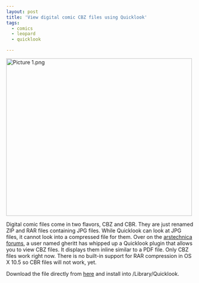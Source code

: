 ```yaml
---
layout: post
title: 'View digital comic CBZ files using Quicklook'
tags:
  - comics
  - leopard
  - quicklook

---
```


<p><img src="http://www.the8thsign.com/wp-content/uploads/2007/11/picture-1.png" height="423" width="500" border="0" alt="Picture 1.png" /></p>

<p>Digital comic files come in two flavors, CBZ and CBR. They are just renamed ZIP and RAR files containing JPG files. While Quicklook can look at JPG files, it cannot look into a compressed file for them. Over on the <a href="http://episteme.arstechnica.com/eve/forums/a/tpc/f/8300945231/m/302003628831">arstechnica forums</a>, a user named gheritt has whipped up a Quicklook plugin that allows you to view CBZ files. It displays them inline similar to a PDF file. Only CBZ files work right now. There is no built-in support for RAR compression in OS X 10.5 so CBR files will not work, yet.</p>

<p>Download the file directly from <a href="http://dancingtortoise.com/apps/QuickComic.qlgenerator.zip">here</a> and install into /Library/Quicklook.</p>

